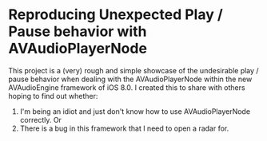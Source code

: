 Reproducing Unexpected Play / Pause behavior with AVAudioPlayerNode
==========================

This project is a (very) rough and simple showcase of the undesirable play / pause behavior 
when dealing with the AVAudioPlayerNode within the new AVAudioEngine framework of iOS 8.0.
I created this to share with others hoping to find out whether:

1. I'm being an idiot and just don't know how to use AVAudioPlayerNode correctly. Or
2. There is a bug in this framework that I need to open a radar for.
